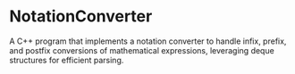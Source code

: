 # NotationConverter
A C++ program that implements a notation converter to handle infix, prefix, and postfix conversions of mathematical expressions, leveraging deque structures for efficient parsing.
